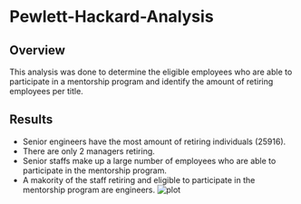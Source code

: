 # Pewlett-Hackard-Analysis

## Overview
This analysis was done to determine the eligible employees who are able to participate in a mentorship program and identify the amount of retiring employees per title. 

## Results
* Senior engineers have the most amount of retiring individuals (25916).
* There are only 2 managers retiring.
* Senior staffs make up a large number of employees who are able to participate in the mentorship program.
* A makority of the staff retiring and eligible to participate in the mentorship program are engineers.
![plot](Resources/VBA_Challenge_2017.png)